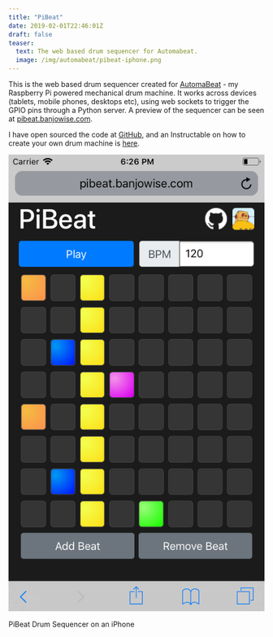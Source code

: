 ```yaml
---
title: "PiBeat"
date: 2019-02-01T22:46:01Z
draft: false
teaser:
  text: The web based drum sequencer for Automabeat.
  image: /img/automabeat/pibeat-iphone.png
---
```


This is the web based drum sequencer created for [AutomaBeat](/post/automabeat) - my Raspberry Pi powered mechanical drum machine. It works
across devices (tablets, mobile phones, desktops etc), using web sockets to trigger the GPIO pins through a Python server.
A preview of the sequencer can be seen at [pibeat.banjowise.com](http://pibeat.banjowise.com).

I have open sourced the code at [GitHub](https://github.com/mnkii/pibeat), and an Instructable on how to create
your own drum machine is [here](https://www.instructables.com/id/A-Raspberry-Pi-Powered-Junk-Drum-Machine/).

![image](/img/automabeat/pibeat-iphone.png)

PiBeat Drum Sequencer on an iPhone
